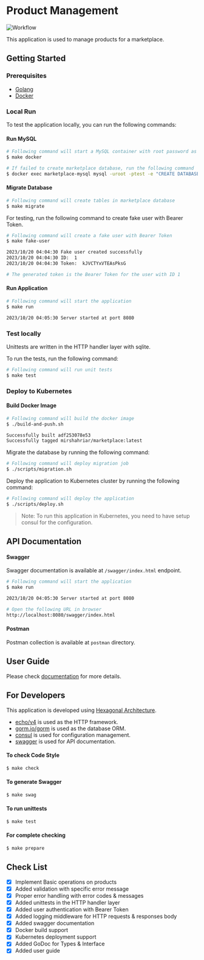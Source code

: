 # Product Management

![Workflow](https://github.com/mirshahriar/marketplace/actions/workflows/ci.yml/badge.svg)

This application is used to manage products for a marketplace.

## Getting Started

### Prerequisites

- [Golang](https://golang.org/doc/install)
- [Docker](https://docs.docker.com/install/)


### Local Run

To test the application locally, you can run the following commands:

#### Run MySQL

```bash
# Following command will start a MySQL container with root password as `test`
$ make docker

# If failed to create marketplace database, run the following command
$ docker exec marketplace-mysql mysql -uroot -ptest -e "CREATE DATABASE IF NOT EXISTS marketplace";
```

#### Migrate Database

```bash
# Following command will create tables in marketplace database
$ make migrate
```

For testing, run the following command to create fake user with Bearer Token.

```bash
# Following command will create a fake user with Bearer Token
$ make fake-user

2023/10/20 04:04:30 Fake user created successfully
2023/10/20 04:04:30 ID:  1
2023/10/20 04:04:30 Token:  kJVCTYxVTEAsPksG

# The generated token is the Bearer Token for the user with ID 1
```

#### Run Application

```bash
# Following command will start the application
$ make run

2023/10/20 04:05:30 Server started at port 8080
```

### Test locally

Unittests are written in the HTTP handler layer with sqlite.

To run the tests, run the following command:
```bash
# Following command will run unit tests
$ make test
```

### Deploy to Kubernetes

#### Build Docker Image

```bash
# Following command will build the docker image
$ ./build-and-push.sh

Successfully built adf253078e53
Successfully tagged mirshahriar/marketplace:latest
```

Migrate the database by running the following command:
```bash
# Following command will deploy migration job
$ ./scripts/migration.sh
```

Deploy the application to Kubernetes cluster by running the following command:
```bash
# Following command will deploy the application
$ ./scripts/deploy.sh
```

> Note: To run this application in Kubernetes, you need to have setup consul for the configuration.


## API Documentation

#### Swagger

Swagger documentation is available at `/swagger/index.html` endpoint.

```bash
# Following command will start the application
$ make run

2023/10/20 04:05:30 Server started at port 8080

# Open the following URL in browser
http://localhost:8080/swagger/index.html
```

#### Postman

Postman collection is available at `postman` directory.

## User Guide

Please check [documentation](documentation/README.md) for more details.
 

## For Developers

This application is developed using [Hexagonal Architecture](https://en.wikipedia.org/wiki/Hexagonal_architecture_(software)).

- [echo/v4](github.com/labstack/echo/v4) is used as the HTTP framework.
- [gorm.io/gorm](gorm.io/gorm) is used as the database ORM.
- [consul](https://www.consul.io/) is used for configuration management.
- [swagger](github.com/swaggo/echo-swagger) is used for API documentation.

#### To check Code Style
```bash
$ make check
```

#### To generate Swagger
```bash
$ make swag
```

#### To run unittests
```bash
$ make test
```

#### For complete checking
```bash
$ make prepare
```
    

## Check List

- [X] Implement Basic operations on products
- [X] Added validation with specific error message
- [X] Proper error handling with error codes & messages
- [X] Added unittests in the HTTP handler layer
- [X] Added user authentication with Bearer Token
- [X] Added logging middleware for HTTP requests & responses body
- [X] Added swagger documentation
- [X] Docker build support
- [X] Kubernetes deployment support
- [X] Added GoDoc for Types & Interface
- [X] Added user guide

